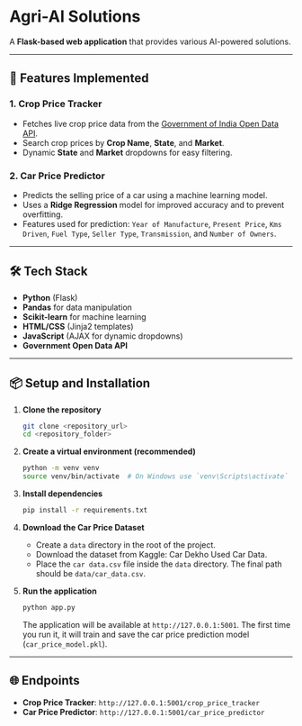 # Agri-AI Solutions

A **Flask-based web application** that provides various AI-powered solutions.

---

## 🚀 Features Implemented

### 1. Crop Price Tracker
- Fetches live crop price data from the [Government of India Open Data API](https://data.gov.in).
- Search crop prices by **Crop Name**, **State**, and **Market**.
- Dynamic **State** and **Market** dropdowns for easy filtering.

### 2. Car Price Predictor
- Predicts the selling price of a car using a machine learning model.
- Uses a **Ridge Regression** model for improved accuracy and to prevent overfitting.
- Features used for prediction: `Year of Manufacture`, `Present Price`, `Kms Driven`, `Fuel Type`, `Seller Type`, `Transmission`, and `Number of Owners`.

---

## 🛠 Tech Stack
- **Python** (Flask)
- **Pandas** for data manipulation
- **Scikit-learn** for machine learning
- **HTML/CSS** (Jinja2 templates)
- **JavaScript** (AJAX for dynamic dropdowns)
- **Government Open Data API**

---

## 📦 Setup and Installation

1. **Clone the repository**
   
   ```bash
   git clone <repository_url>
   cd <repository_folder>
   ```

2. **Create a virtual environment (recommended)**
   ```bash
   python -m venv venv
   source venv/bin/activate  # On Windows use `venv\Scripts\activate`
   ```

3. **Install dependencies**
   ```bash
   pip install -r requirements.txt
   ```

4. **Download the Car Price Dataset**
   - Create a `data` directory in the root of the project.
   - Download the dataset from Kaggle: Car Dekho Used Car Data.
   - Place the `car data.csv` file inside the `data` directory. The final path should be `data/car_data.csv`.

5. **Run the application**
   ```bash
   python app.py
   ```
   The application will be available at `http://127.0.0.1:5001`. The first time you run it, it will train and save the car price prediction model (`car_price_model.pkl`).

---

## 🌐 Endpoints
- **Crop Price Tracker**: `http://127.0.0.1:5001/crop_price_tracker`
- **Car Price Predictor**: `http://127.0.0.1:5001/car_price_predictor`
